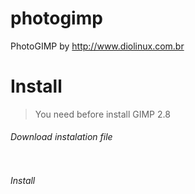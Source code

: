 # photogimp
PhotoGIMP by http://www.diolinux.com.br

# Install
> You need before install GIMP 2.8

###### Download instalation file
```$ wget https://raw.githubusercontent.com/RuanAragao/photogimp/install/install.sh && chmod +x install.sh
```

###### Install
```$ ./install.sh
```


